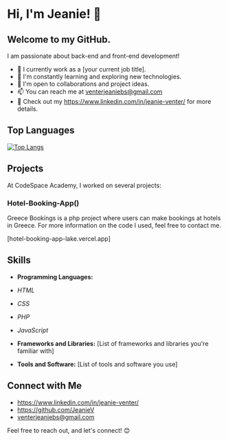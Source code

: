 # Hi, I'm Jeanie! 👋
## Welcome to my GitHub.

I am passionate about back-end and front-end development! 

- 💼 I currently work as a [your current job title].
- 🌱 I'm constantly learning and exploring new technologies.
- 👯 I'm open to collaborations and project ideas.
- 📫 You can reach me at venterjeaniebs@gmail.com
- 📄 Check out my https://www.linkedin.com/in/jeanie-venter/ for more details.

## Top Languages

[![Top Langs](https://github-readme-stats.vercel.app/api/top-langs/?username=JeanieV&layout=donut&theme=synthwave)](https://github.com/JeanieV/github-readme-stats)

## Projects

At CodeSpace Academy, I worked on several projects:

### Hotel-Booking-App()

Greece Bookings is a php project where users can make bookings at hotels in Greece. For more information on the code I used, feel free to contact me.

[hotel-booking-app-lake.vercel.app]


## Skills

- **Programming Languages:**
- *HTML*
- *CSS*
- *PHP*
- *JavaScript*
  
- **Frameworks and Libraries:** [List of frameworks and libraries you're familiar with]
- **Tools and Software:** [List of tools and software you use]


## Connect with Me

- https://www.linkedin.com/in/jeanie-venter/
- https://github.com/JeanieV
- venterjeaniebs@gmail.com

Feel free to reach out, and let's connect! 😊

